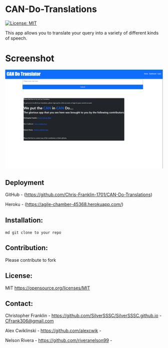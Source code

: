# CAN-Do-Translations

[![License: MIT](https://img.shields.io/badge/License-MIT-blue.svg)](https://opensource.org/licenses/MIT)

This app allows you to translate your query into a variety of different kinds of speech.

# Screenshot

![Sample](./public/images/project_2_screenshot.png)

## Deployment

GitHub - (https://github.com/Chris-Franklin-1701/CAN-Do-Translations)

Heroku - (https://agile-chamber-45368.herokuapp.com/)


## Installation:

``` md git clone to your repo ```


## Contribution:

Please contribute to fork

## License:

MIT
https://opensource.org/licenses/MIT

## Contact:

Christopher Franklin - https://github.com/SilverSSSC/SilverSSSC.github.io - CFrank306@gmail.com

Alex Cwiklinski - https://github.com/alexcwik - 

Nelson Rivera - https://github.com/riveranelson99 - 
